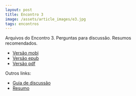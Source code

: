 ```yaml
---
layout: post
title: Encontro 3
image: /assets/article_images/e3.jpg
tags: encontros
---
```


Arquivos do Encontro 3. Perguntas para discussão. Resumos recomendados.

* [Versão mobi][mobi]
* [Versão epub][epub]
* [Versão pdf][pdf]

Outros links:
* [Guia de discussão][guide]
* [Resumo][resumo]

[resumo]: http://leiturasvarias.tumblr.com/post/156628897674/miolo-caderno-yawyl
[guide]: http://jameskasmith.com/discussion-guide/
[mobi]: https://www.ime.usp.br/~brunopc/eat-files/e3/encontro.mobi
[epub]: https://www.ime.usp.br/~brunopc/eat-files/e3/encontro.epub
[pdf]:  https://www.ime.usp.br/~brunopc/eat-files/e3/encontro.pdf
